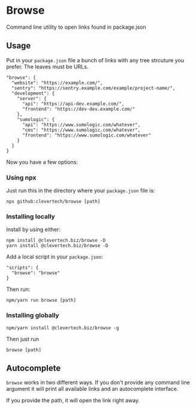 # Browse

Command line utility to open links found in package.json

## Usage

Put in your `package.json` file a bunch of links with any tree strcuture you prefer. The leaves must be URLs.

```
"browse": {
  "website": "https://example.com/",
  "sentry": "https://sentry.example.com/example/project-name/",
  "development": {
    "server": {
      "api": "https://api-dev.example.com/",
      "frontend": "https://dev-dev.example.com/"
    },
    "sumologic": {
      "api": "https://www.sumologic.com/whatever",
      "cms": "https://www.sumologic.com/whatever",
      "frontend": "https://www.sumologic.com/whatever"
    }
  }
}
```

Now you have a few options:

### Using npx

Just run this in the directory where your `package.json` file is:

```
npx github:clevertech/browse [path]
```

### Installing locally

Install by using either:

```
npm install @clevertech.biz/browse -D
yarn install @clevertech.biz/browse -D
```

Add a local script in your `package.json`:

```
"scripts": {
  "browse": "browse"
}
```

Then run:

```
npm/yarn run browse [path]
```

### Installing globally

```
npm/yarn install @clevertech.biz/browse -g
```

Then just run

```
browse [path]
```

## Autocomplete

`browse` works in two different ways. If you don't provide any command line argument it will print all available links and an autocomplete interface.

If you provide the path, it will open the link right away.
